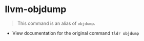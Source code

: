 # llvm-objdump
> This command is an alias of `objdump`.

- View documentation for the original command
`tldr objdump`
